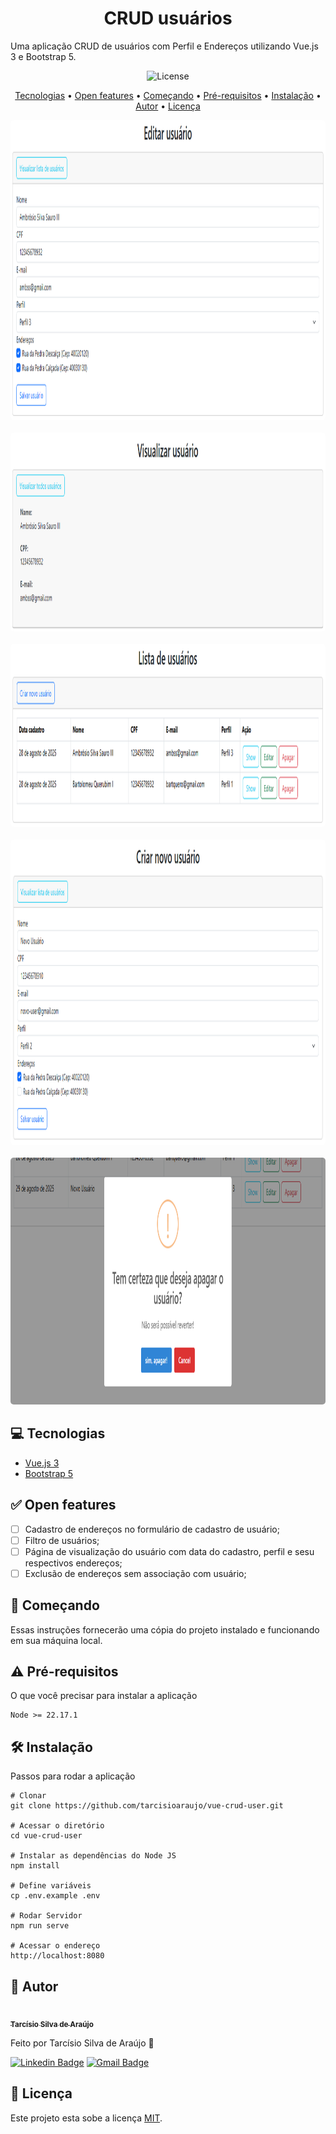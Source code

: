 <h1 align="center">CRUD usuários</h1>

Uma aplicação CRUD de usuários com Perfil e Endereços utilizando Vue.js 3 e Bootstrap 5.

<p align="center">
	<img src="https://img.shields.io/github/license/tarcisioaraujo/vue-crud-user" alt="License">	 
</p>

<p align="center">
	<a href="#computer-tecnologias">Tecnologias</a> •	
	<a href="#white_check_mark-features">Open features</a> •
	<a href="#runner-começando">Começando</a> •
	<a href="#warning-pré-requisitos">Pré-requisitos</a> •
	<a href="#hammer_and_wrench-instalação">Instalação</a> •
	<a href="#construction_worker-autor">Autor</a> •
	<a href="#memo-licença">Licença</a>
</p>

<p align="center">
	<kbd>
		<img alt="Login" title="#Login" width="1181" height="480" style="border-radius: 5px" src="./assets/edita-usuario.png">
	</kbd>
	<br/><br/>
	<kbd>
		<img alt="Login" title="#Login" width="1182" height="318" style="border-radius: 5px" src="./assets/visualizacao-usuario.png">
	</kbd>
	<br/><br/>
    <kbd>
		<img alt="Login" title="#Login" width="1162" height="293" style="border-radius: 5px" src="./assets/listagem-usuarios.png">
	</kbd>
	<br/><br/>
    <kbd>
		<img alt="Login" title="#Login" width="1188" height="489" style="border-radius: 5px" src="./assets/cadastro-usuario.png">
	</kbd>
	<br/><br/>
    <kbd>
		<img alt="Login" title="#Login" width="1137" height="395" style="border-radius: 5px" src="./assets/excluir-usuario.png">
	</kbd>	
</p>

## :computer: Tecnologias

- [Vue.js 3](https://vuejs.org/)
- [Bootstrap 5](https://getbootstrap.com/)

## :white_check_mark: Open features

- [ ] Cadastro de endereços no formulário de cadastro de usuário;
- [ ] Filtro de usuários;
- [ ] Página de visualização do usuário com data do cadastro, perfil e sesu respectivos endereços;
- [ ] Exclusão de endereços sem associação com usuário;

## :runner: Começando

Essas instruções fornecerão uma cópia do projeto instalado e funcionando em sua máquina local.

## :warning: Pré-requisitos

O que você precisar para instalar a aplicação

```
Node >= 22.17.1
```

## :hammer_and_wrench: Instalação

Passos para rodar a aplicação

```
# Clonar
git clone https://github.com/tarcisioaraujo/vue-crud-user.git

# Acessar o diretório
cd vue-crud-user

# Instalar as dependências do Node JS
npm install

# Define variáveis
cp .env.example .env

# Rodar Servidor
npm run serve

# Acessar o endereço
http://localhost:8080
```

## :construction_worker: Autor

<a href="https://github.com/tarcisioaraujo">
 <img style="border-radius: 50%;" src="https://avatars.githubusercontent.com/u/47223046?v=4" width="100px;" alt=""/>
 <br />
 <sub><b>Tarcísio Silva de Araújo</b></sub></a> <a href="https://github.com/tarcisioaraujo" title="GitHub"></a>

Feito por Tarcísio Silva de Araújo 👋

[![Linkedin Badge](https://img.shields.io/badge/-Tarcísio-blue?style=flat-square&logo=Linkedin&logoColor=white&link=https://www.linkedin.com/in/tarcisiosaraujo/)](https://www.linkedin.com/in/tarcisiosaraujo/)
[![Gmail Badge](https://img.shields.io/badge/-tarcisio.saraujo@gmail.com-c14438?style=flat-square&logo=Gmail&logoColor=white&link=mailto:tarcisio.saraujo@gmail.com)](mailto:tarcisio.saraujo@gmail.com)

## :memo: Licença

Este projeto esta sobe a licença [MIT](./LICENSE).
